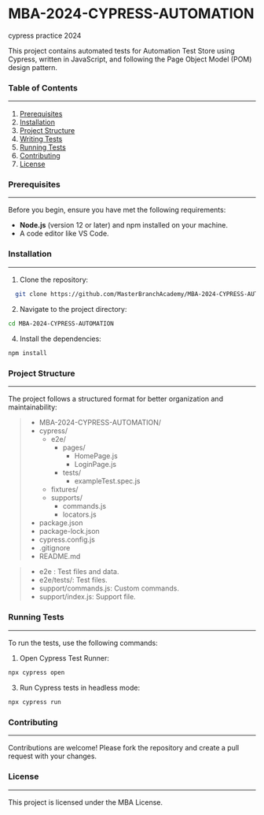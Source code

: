 # MBA-2024-CYPRESS-AUTOMATION
cypress practice 2024

This project contains automated tests for Automation Test Store using Cypress, written in JavaScript, and following the Page Object Model (POM) design pattern.

### Table of Contents <hr>

1. [Prerequisites](#Prerequisites)
2. [Installation](#installation)
3. [Project Structure](#project-structure)
4. [Writing Tests](#writing-tests)
5. [Running Tests](#running-tests)
6. [Contributing](#contributing)
7. [License](#license)

### Prerequisites <hr>

Before you begin, ensure you have met the following requirements:

* __Node.js__ (version 12 or later) and npm installed on your machine.
* A code editor like VS Code.

### Installation <hr>

1. Clone the repository: <br>
```bash
  git clone https://github.com/MasterBranchAcademy/MBA-2024-CYPRESS-AUTOMATION.git
```
2. Navigate to the project directory: <br>
```bash
cd MBA-2024-CYPRESS-AUTOMATION
```
4. Install the dependencies:
```bash
npm install
```
### Project Structure <hr>
The project follows a structured format for better organization and maintainability:

> * MBA-2024-CYPRESS-AUTOMATION/
>  * cypress/
>    * e2e/
>      * pages/
>         * HomePage.js    
>         * LoginPage.js
>      * tests/
>        * exampleTest.spec.js
>    * fixtures/        
>    * supports/    
>       * commands.js
>       * locators.js
>   * package.json
>   * package-lock.json
>   * cypress.config.js
>   * .gitignore
>   * README.md


> * e2e : Test files and data.
> * e2e/tests/: Test files.
> * support/commands.js: Custom commands.
> * support/index.js: Support file.


### Running Tests <hr>
To run the tests, use the following commands:

1. Open Cypress Test Runner:
```bash
npx cypress open
```
3. Run Cypress tests in headless mode:
```bash
npx cypress run
```

### Contributing <hr>
Contributions are welcome! Please fork the repository and create a pull request with your changes.

### License <hr> 
This project is licensed under the MBA License.



